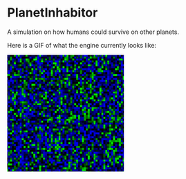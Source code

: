 # PlanetInhabitor
A simulation on how humans could survive on other planets.

Here is a GIF of what the engine currently looks like:

![Spreading water](spreadingwater.gif)